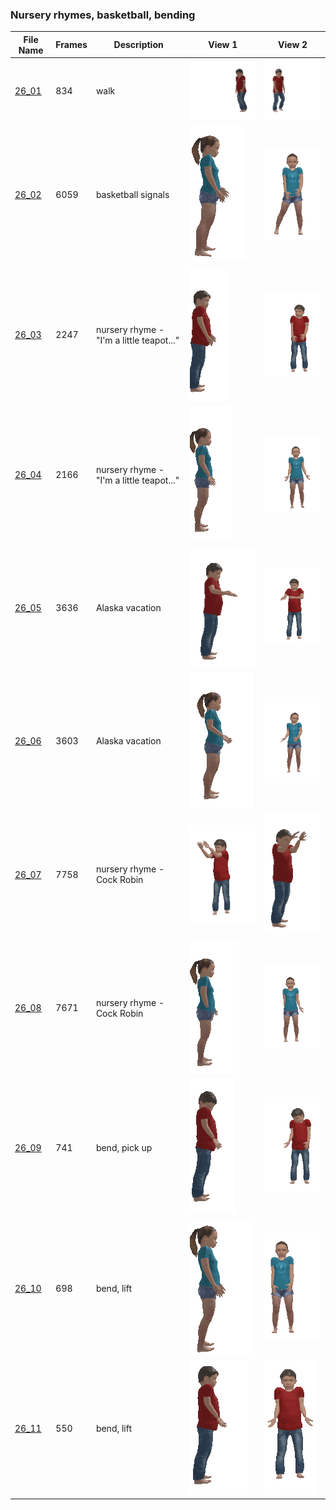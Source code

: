### Nursery rhymes, basketball, bending
|File Name|Frames|Description|View 1|View 2|
|-|-|-|-|-|
|[26_01](https://github.com/Shriinivas/cmubvh/raw/main/Sequence-020-029/26/Data/26_01.zip)|834|walk|<img src="https://github.com/Shriinivas/cmubvhgifs/blob/main/Sequence-020-029/26/26_01_0.gif"/>|<img src="https://github.com/Shriinivas/cmubvhgifs/blob/main/Sequence-020-029/26/26_01_1.gif"/>|
|[26_02](https://github.com/Shriinivas/cmubvh/raw/main/Sequence-020-029/26/Data/26_02.zip)|6059|basketball signals|<img src="https://github.com/Shriinivas/cmubvhgifs/blob/main/Sequence-020-029/26/26_02_0.gif"/>|<img src="https://github.com/Shriinivas/cmubvhgifs/blob/main/Sequence-020-029/26/26_02_1.gif"/>|
|[26_03](https://github.com/Shriinivas/cmubvh/raw/main/Sequence-020-029/26/Data/26_03.zip)|2247|nursery rhyme - "I'm a little teapot..."|<img src="https://github.com/Shriinivas/cmubvhgifs/blob/main/Sequence-020-029/26/26_03_0.gif"/>|<img src="https://github.com/Shriinivas/cmubvhgifs/blob/main/Sequence-020-029/26/26_03_1.gif"/>|
|[26_04](https://github.com/Shriinivas/cmubvh/raw/main/Sequence-020-029/26/Data/26_04.zip)|2166|nursery rhyme - "I'm a little teapot..."|<img src="https://github.com/Shriinivas/cmubvhgifs/blob/main/Sequence-020-029/26/26_04_0.gif"/>|<img src="https://github.com/Shriinivas/cmubvhgifs/blob/main/Sequence-020-029/26/26_04_1.gif"/>|
|[26_05](https://github.com/Shriinivas/cmubvh/raw/main/Sequence-020-029/26/Data/26_05.zip)|3636|Alaska vacation|<img src="https://github.com/Shriinivas/cmubvhgifs/blob/main/Sequence-020-029/26/26_05_0.gif"/>|<img src="https://github.com/Shriinivas/cmubvhgifs/blob/main/Sequence-020-029/26/26_05_1.gif"/>|
|[26_06](https://github.com/Shriinivas/cmubvh/raw/main/Sequence-020-029/26/Data/26_06.zip)|3603|Alaska vacation|<img src="https://github.com/Shriinivas/cmubvhgifs/blob/main/Sequence-020-029/26/26_06_0.gif"/>|<img src="https://github.com/Shriinivas/cmubvhgifs/blob/main/Sequence-020-029/26/26_06_1.gif"/>|
|[26_07](https://github.com/Shriinivas/cmubvh/raw/main/Sequence-020-029/26/Data/26_07.zip)|7758|nursery rhyme - Cock Robin|<img src="https://github.com/Shriinivas/cmubvhgifs/blob/main/Sequence-020-029/26/26_07_0.gif"/>|<img src="https://github.com/Shriinivas/cmubvhgifs/blob/main/Sequence-020-029/26/26_07_1.gif"/>|
|[26_08](https://github.com/Shriinivas/cmubvh/raw/main/Sequence-020-029/26/Data/26_08.zip)|7671|nursery rhyme - Cock Robin|<img src="https://github.com/Shriinivas/cmubvhgifs/blob/main/Sequence-020-029/26/26_08_0.gif"/>|<img src="https://github.com/Shriinivas/cmubvhgifs/blob/main/Sequence-020-029/26/26_08_1.gif"/>|
|[26_09](https://github.com/Shriinivas/cmubvh/raw/main/Sequence-020-029/26/Data/26_09.zip)|741|bend, pick up|<img src="https://github.com/Shriinivas/cmubvhgifs/blob/main/Sequence-020-029/26/26_09_0.gif"/>|<img src="https://github.com/Shriinivas/cmubvhgifs/blob/main/Sequence-020-029/26/26_09_1.gif"/>|
|[26_10](https://github.com/Shriinivas/cmubvh/raw/main/Sequence-020-029/26/Data/26_10.zip)|698|bend, lift|<img src="https://github.com/Shriinivas/cmubvhgifs/blob/main/Sequence-020-029/26/26_10_0.gif"/>|<img src="https://github.com/Shriinivas/cmubvhgifs/blob/main/Sequence-020-029/26/26_10_1.gif"/>|
|[26_11](https://github.com/Shriinivas/cmubvh/raw/main/Sequence-020-029/26/Data/26_11.zip)|550|bend, lift|<img src="https://github.com/Shriinivas/cmubvhgifs/blob/main/Sequence-020-029/26/26_11_0.gif"/>|<img src="https://github.com/Shriinivas/cmubvhgifs/blob/main/Sequence-020-029/26/26_11_1.gif"/>|
